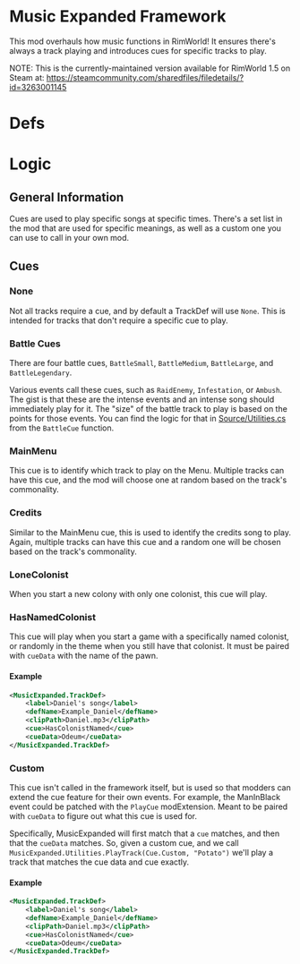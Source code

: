 # Music Expanded Framework
This mod overhauls how music functions in RimWorld! It ensures there's always a track playing and introduces cues for specific tracks to play.

NOTE: This is the currently-maintained version available for RimWorld 1.5 on Steam at: 
https://steamcommunity.com/sharedfiles/filedetails/?id=3263001145

# Defs

# Logic
## General Information
Cues are used to play specific songs at specific times. There's a set list in the mod that are used for specific meanings, as well as a custom one you can use to call in your own mod.

## Cues
### None
Not all tracks require a cue, and by default a TrackDef will use `None`. This is intended for tracks that don't require a specific cue to play. 

### Battle Cues
There are four battle cues, `BattleSmall`, `BattleMedium`, `BattleLarge`, and `BattleLegendary`.

Various events call these cues, such as `RaidEnemy`, `Infestation`, or `Ambush`. The gist is that these are the intense events and an intense song should immediately play for it. The "size" of the battle track to play is based on the points for those events. You can find the logic for that in [Source/Utilities.cs](/Source/Utilities.cs) from the `BattleCue` function.

### MainMenu
This cue is to identify which track to play on the Menu. Multiple tracks can have this cue, and the mod will choose one at random based on the track's commonality.

### Credits
Similar to the MainMenu cue, this is used to identify the credits song to play. Again, multiple tracks can have this cue and a random one will be chosen based on the track's commonality.

### LoneColonist
When you start a new colony with only one colonist, this cue will play.

### HasNamedColonist
This cue will play when you start a game with a specifically named colonist, or randomly in the theme when you still have that colonist. It must be paired with `cueData` with the name of the pawn.

#### Example
```xml
<MusicExpanded.TrackDef>
    <label>Daniel's song</label>
    <defName>Example_Daniel</defName>
    <clipPath>Daniel.mp3</clipPath>
    <cue>HasColonistNamed</cue>
    <cueData>Odeum</cueData>
</MusicExpanded.TrackDef>
```

### Custom
This cue isn't called in the framework itself, but is used so that modders can extend the cue feature for their own events. For example, the ManInBlack event could be patched with the `PlayCue` modExtension. Meant to be paired with `cueData` to figure out what this cue is used for.

Specifically, MusicExpanded will first match that a `cue` matches, and then that the `cueData` matches. So, given a custom cue, and we call `MusicExpanded.Utilities.PlayTrack(Cue.Custom, "Potato")` we'll play a track that matches the cue data and cue exactly.

#### Example
```xml
<MusicExpanded.TrackDef>
    <label>Daniel's song</label>
    <defName>Example_Daniel</defName>
    <clipPath>Daniel.mp3</clipPath>
    <cue>HasColonistNamed</cue>
    <cueData>Odeum</cueData>
</MusicExpanded.TrackDef>
```
